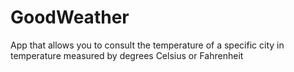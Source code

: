 # GoodWeather
App that allows you to consult the temperature of a specific city in temperature measured by degrees Celsius or Fahrenheit
